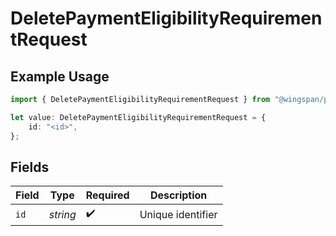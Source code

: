 # DeletePaymentEligibilityRequirementRequest

## Example Usage

```typescript
import { DeletePaymentEligibilityRequirementRequest } from "@wingspan/payments/sdk/models/operations";

let value: DeletePaymentEligibilityRequirementRequest = {
    id: "<id>",
};
```

## Fields

| Field              | Type               | Required           | Description        |
| ------------------ | ------------------ | ------------------ | ------------------ |
| `id`               | *string*           | :heavy_check_mark: | Unique identifier  |